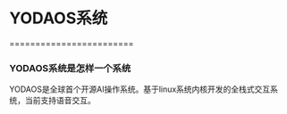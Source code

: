 # YODAOS系统
========================

### YODAOS系统是怎样一个系统

YODAOS是全球首个开源AI操作系统。基于linux系统内核开发的全栈式交互系统，当前支持语音交互。
